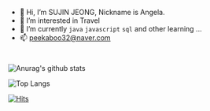 
 - 👋 Hi, I’m SUJIN JEONG, Nickname is Angela.
 - 👀 I’m interested in Travel
 - 🌱 I’m currently `java` `javascript` `sql`  and other learning ...
 - 📫 peekaboo32@naver.com
 
#
 
![Anurag's github stats](https://github-readme-stats.vercel.app/api?username=SUJINJEONG012&show_icons=true&theme=tokyonight)

![Top Langs](https://github-readme-stats.vercel.app/api/top-langs/?username=SUJINJEONG012&langs_count=8&layout=compact&theme=tokyonight)


[![Hits](https://hits.seeyoufarm.com/api/count/incr/badge.svg?url=https%3A%2F%2Fgithub.com%2FSUJINJEONG012%2Fhit-counter&count_bg=%2379C83D&title_bg=%23555555&icon=&icon_color=%23E7E7E7&title=hits&edge_flat=false)](https://hits.seeyoufarm.com)
